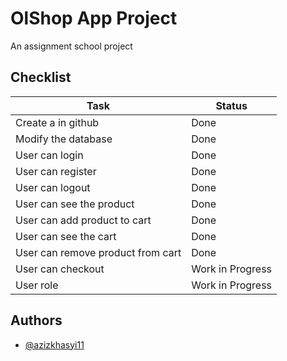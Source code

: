 # OlShop App Project

An assignment school project

## Checklist

| Task                              | Status           |
| --------------------------------- | ---------------- |
| Create a in github                | Done             |
| Modify the database               | Done             |
| User can login                    | Done             |
| User can register                 | Done             |
| User can logout                   | Done             |
| User can see the product          | Done             |
| User can add product to cart      | Done             |
| User can see the cart             | Done             |
| User can remove product from cart | Done             |
| User can checkout                 | Work in Progress |
| User role                         | Work in Progress |

## Authors

- [@azizkhasyi11](https://github.com/Azizkhasyi11)
